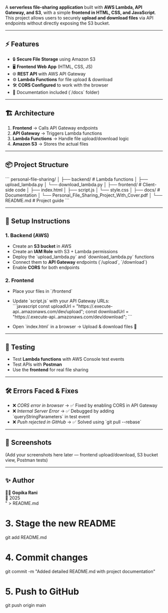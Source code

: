 
A **serverless file-sharing application** built with **AWS Lambda, API Gateway, and S3**, with a simple **frontend in HTML, CSS, and JavaScript**.  
This project allows users to securely **upload and download files** via API endpoints without directly exposing the S3 bucket.

---

## ⚡ Features
- 🔒 **Secure File Storage** using Amazon S3  
- 🖥️ **Frontend Web App** (HTML, CSS, JS)  
- 🌐 **REST API** with AWS API Gateway  
- ⚙️ **Lambda Functions** for file upload & download  
- 🛠️ **CORS Configured** to work with the browser  
- 📑 Documentation included (\`/docs\` folder)  

---

## 🏗️ Architecture
1. **Frontend** → Calls API Gateway endpoints  
2. **API Gateway** → Triggers Lambda functions  
3. **Lambda Functions** → Handle file upload/download logic  
4. **Amazon S3** → Stores the actual files  

---

## 📦 Project Structure
\`\`\`
personal-file-sharing/
│
├── backend/                  # Lambda functions
│   ├── upload_lambda.py
│   └── download_lambda.py
│
├── frontend/                 # Client-side code
│   ├── index.html
│   ├── script.js
│   └── style.css
│
├── docs/                     # Documentation
│   └── Personal_File_Sharing_Project_With_Cover.pdf
│
└── README.md                 # Project guide
\`\`\`

---

## 🚀 Setup Instructions

### 1. Backend (AWS)
- Create an **S3 bucket** in AWS  
- Create an **IAM Role** with S3 + Lambda permissions  
- Deploy the \`upload_lambda.py\` and \`download_lambda.py\` functions  
- Connect them to **API Gateway** endpoints (\`/upload\`, \`/download\`)  
- Enable **CORS** for both endpoints  

### 2. Frontend
- Place your files in \`/frontend\`  
- Update \`script.js\` with your API Gateway URLs:  
  \`\`\`javascript
  const uploadUrl = \"https://<api-id>.execute-api.<region>.amazonaws.com/dev/upload\";
  const downloadUrl = \"https://<api-id>.execute-api.<region>.amazonaws.com/dev/download\";
  \`\`\`

- Open \`index.html\` in a browser → Upload & download files 🎉  

---

## 🧪 Testing
- Test **Lambda functions** with AWS Console test events  
- Test APIs with **Postman**  
- Use the **frontend** for real file sharing  

---

## 🛠️ Errors Faced & Fixes
- ❌ *CORS error in browser* → ✅ Fixed by enabling CORS in API Gateway  
- ❌ *Internal Server Error* → ✅ Debugged by adding \`queryStringParameters\` in test event  
- ❌ *Push rejected in GitHub* → ✅ Solved using \`git pull --rebase\`  

---

## 📸 Screenshots
(Add your screenshots here later — frontend upload/download, S3 bucket view, Postman tests)

---

## ✨ Author
👩‍💻 **Gopika Rani**  
📅 2025  
" > README.md

# 3. Stage the new README
git add README.md

# 4. Commit changes
git commit -m "Added detailed README.md with project documentation"

# 5. Push to GitHub
git push origin main

